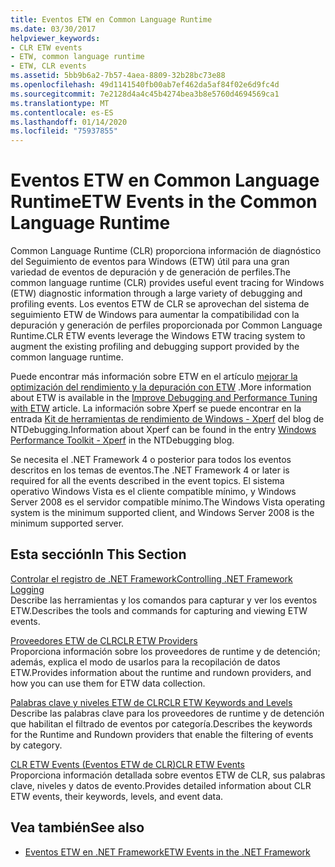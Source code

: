 ```yaml
---
title: Eventos ETW en Common Language Runtime
ms.date: 03/30/2017
helpviewer_keywords:
- CLR ETW events
- ETW, common language runtime
- ETW, CLR events
ms.assetid: 5bb9b6a2-7b57-4aea-8809-32b28bc73e88
ms.openlocfilehash: 49d1141540fb00ab7ef462da5af84f02e6d9fc4d
ms.sourcegitcommit: 7e2128d4a4c45b4274bea3b8e5760d4694569ca1
ms.translationtype: MT
ms.contentlocale: es-ES
ms.lasthandoff: 01/14/2020
ms.locfileid: "75937855"
---
```

# <a name="etw-events-in-the-common-language-runtime"></a><span data-ttu-id="3f7a6-102">Eventos ETW en Common Language Runtime</span><span class="sxs-lookup"><span data-stu-id="3f7a6-102">ETW Events in the Common Language Runtime</span></span>
<span data-ttu-id="3f7a6-103">Common Language Runtime (CLR) proporciona información de diagnóstico del Seguimiento de eventos para Windows (ETW) útil para una gran variedad de eventos de depuración y de generación de perfiles.</span><span class="sxs-lookup"><span data-stu-id="3f7a6-103">The common language runtime (CLR) provides useful event tracing for Windows (ETW) diagnostic information through a large variety of debugging and profiling events.</span></span> <span data-ttu-id="3f7a6-104">Los eventos ETW de CLR se aprovechan del sistema de seguimiento ETW de Windows para aumentar la compatibilidad con la depuración y generación de perfiles proporcionada por Common Language Runtime.</span><span class="sxs-lookup"><span data-stu-id="3f7a6-104">CLR ETW events leverage the Windows ETW tracing system to augment the existing profiling and debugging support provided by the common language runtime.</span></span>  
  
 <span data-ttu-id="3f7a6-105">Puede encontrar más información sobre ETW en el artículo [mejorar la optimización del rendimiento y la depuración con ETW](https://docs.microsoft.com/archive/msdn-magazine/2007/april/event-tracing-improve-debugging-and-performance-tuning-with-etw) .</span><span class="sxs-lookup"><span data-stu-id="3f7a6-105">More information about ETW is available in the [Improve Debugging and Performance Tuning with ETW](https://docs.microsoft.com/archive/msdn-magazine/2007/april/event-tracing-improve-debugging-and-performance-tuning-with-etw) article.</span></span> <span data-ttu-id="3f7a6-106">La información sobre Xperf se puede encontrar en la entrada [Kit de herramientas de rendimiento de Windows - Xperf](https://docs.microsoft.com/archive/blogs/ntdebugging/windows-performance-toolkit-xperf) del blog de NTDebugging.</span><span class="sxs-lookup"><span data-stu-id="3f7a6-106">Information about Xperf can be found in the entry [Windows Performance Toolkit - Xperf](https://docs.microsoft.com/archive/blogs/ntdebugging/windows-performance-toolkit-xperf) in the NTDebugging blog.</span></span>  
  
 <span data-ttu-id="3f7a6-107">Se necesita el .NET Framework 4 o posterior para todos los eventos descritos en los temas de eventos.</span><span class="sxs-lookup"><span data-stu-id="3f7a6-107">The .NET Framework 4 or later is required for all the events described in the event topics.</span></span> <span data-ttu-id="3f7a6-108">El sistema operativo Windows Vista es el cliente compatible mínimo, y Windows Server 2008 es el servidor compatible mínimo.</span><span class="sxs-lookup"><span data-stu-id="3f7a6-108">The Windows Vista operating system is the minimum supported client, and Windows Server 2008 is the minimum supported server.</span></span>  
  
## <a name="in-this-section"></a><span data-ttu-id="3f7a6-109">Esta sección</span><span class="sxs-lookup"><span data-stu-id="3f7a6-109">In This Section</span></span>  
 [<span data-ttu-id="3f7a6-110">Controlar el registro de .NET Framework</span><span class="sxs-lookup"><span data-stu-id="3f7a6-110">Controlling .NET Framework Logging</span></span>](controlling-logging.md)  
 <span data-ttu-id="3f7a6-111">Describe las herramientas y los comandos para capturar y ver los eventos ETW.</span><span class="sxs-lookup"><span data-stu-id="3f7a6-111">Describes the tools and commands for capturing and viewing ETW events.</span></span>  
  
 [<span data-ttu-id="3f7a6-112">Proveedores ETW de CLR</span><span class="sxs-lookup"><span data-stu-id="3f7a6-112">CLR ETW Providers</span></span>](clr-etw-providers.md)  
 <span data-ttu-id="3f7a6-113">Proporciona información sobre los proveedores de runtime y de detención; además, explica el modo de usarlos para la recopilación de datos ETW.</span><span class="sxs-lookup"><span data-stu-id="3f7a6-113">Provides information about the runtime and rundown providers, and how you can use them for ETW data collection.</span></span>  
  
 [<span data-ttu-id="3f7a6-114">Palabras clave y niveles ETW de CLR</span><span class="sxs-lookup"><span data-stu-id="3f7a6-114">CLR ETW Keywords and Levels</span></span>](clr-etw-keywords-and-levels.md)  
 <span data-ttu-id="3f7a6-115">Describe las palabras clave para los proveedores de runtime y de detención que habilitan el filtrado de eventos por categoría.</span><span class="sxs-lookup"><span data-stu-id="3f7a6-115">Describes the keywords for the Runtime and Rundown providers that enable the filtering of events by category.</span></span>  
  
 [<span data-ttu-id="3f7a6-116">CLR ETW Events (Eventos ETW de CLR)</span><span class="sxs-lookup"><span data-stu-id="3f7a6-116">CLR ETW Events</span></span>](clr-etw-events.md)  
 <span data-ttu-id="3f7a6-117">Proporciona información detallada sobre eventos ETW de CLR, sus palabras clave, niveles y datos de evento.</span><span class="sxs-lookup"><span data-stu-id="3f7a6-117">Provides detailed information about CLR ETW events, their keywords, levels, and event data.</span></span>  
  
## <a name="see-also"></a><span data-ttu-id="3f7a6-118">Vea también</span><span class="sxs-lookup"><span data-stu-id="3f7a6-118">See also</span></span>

- [<span data-ttu-id="3f7a6-119">Eventos ETW en .NET Framework</span><span class="sxs-lookup"><span data-stu-id="3f7a6-119">ETW Events in the .NET Framework</span></span>](etw-events.md)
